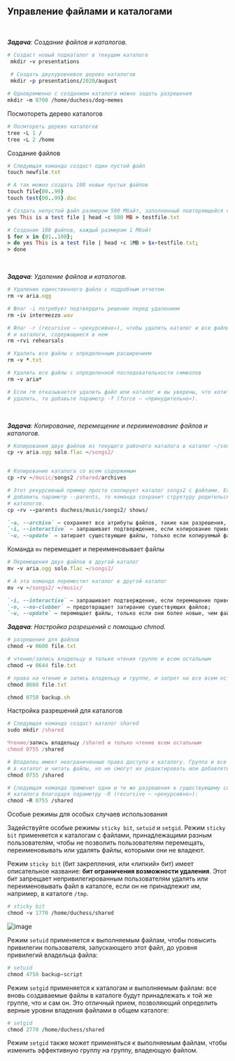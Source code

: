 ## Управление файлами и  каталогами


<br>

_**Задача**: Создание файлов и каталогов._

```ruby
# Cоздаст новый подкаталог в текущем каталоге
 mkdir -v presentations
 
 # Создать двухуровневое дерево каталогов
 mkdir -p presentations/2020/august

# Одновременно с созданием каталога можно задать разрешения
mkdir -m 0700 /home/duchess/dog-memes
```

Посмотореть дерево каталогов

```ruby
# Посмтореть дерево каталогов
tree -L 1 /
tree -L 2 /home
```

Создание файлов

```ruby
# Следующая команда создаст один пустой файл
touch newfile.txt

# А так можно создать 100 новых пустых файлов
touch file{00..99}
touch test{00..99}.doc

# Cоздать непустой файл размером 500 Мбайт, заполненный повторяющейся строкой This is a test file с помощью команды yes
yes This is a test file | head -c 500 MB > testfile.txt

# Cоздание 100 файлов, каждый размером 1 Мбайт
$ for x in {01..100};
> do yes This is a test file | head -c 1MB > $x-testfile.txt;
> done
```


<br>

_**Задача**: Удаление файлов и каталогов._

```ruby
# Удаление единственного файла с подробным отчетом
rm -v aria.ogg

# Флаг -i потребует подтвердить решение перед удалением
rm -iv intermezzo.wav

# Флаг -r (recursive — «рекурсивно»), чтобы удалить каталог и все файлы
# и каталоги, содержащиеся в нем
rm -rvi rehearsals

# Удалить все файлы с определенным расширением
rm -v *.txt

# Удалить все файлы с определенной последовательности символов
rm -v aria*

# Если rm отказывается удалить файл или каталог и вы уверены, что хотите его
# удалить, то добавьте параметр -f (force — «принудительно»).
```


<br>

_**Задача**: Копирование, перемещение и переименование файлов и каталогов._

```ruby
# Копирования двух файлов из текущего рабочего каталога в каталог ~/songs2:
cp -v aria.ogg solo.flac ~/songs2/


# Копирование каталога со всем содержимым
cp -rv ~/music/songs2 /shared/archives

# Этот рекурсивный пример просто скопирует каталог songs2 с файлами. Если
# добавить параметр --parents, то команда сохранит структуру родительских
# каталогов.
cp -rv --parents duchess/music/songs2/ shows/

`-a, --archive` — сохраняет все атрибуты файлов, такие как разрешения, владение и отметки времени;
`-i, --interactive` — запрашивает подтверждение, если копирование приведет к затиранию существующих файлов;
`-u, --update` — затирает существующие файлы, только если копируемый файл более новый. Этот параметр поможет сэкономить время, когда требуется повторно скопировать пакет файлов, часть из которых неизменилась (rsync справляется с этой задачей эффективнее, копируя только изменения).
```

Команда `mv` перемещает и переименовывает файлы

```ruby
# Перемещения двух файлов в другой каталог
mv -v aria.ogg solo.flac ~/songs2/

# А эта команда переместит каталог в другой каталог
mv -v ~/songs2/ ~/music/

`-i, --interactive` — запрашивает подтверждение, если перемещение приведет к затиранию существующих файлов;
`-n, --no-clobber` — предотвращает затирание существующих файлов;
`-u, --update` — перемещает файлы, только если они более новые, чем файлы в каталоге назначения, или если они перемещаются впервые.
```

_**Задача**: Настройка разрешений с помощью chmod._

```ruby
# разрешения для файлов
chmod -v 0600 file.txt

# чтение/запись владельцу и только чтения группе и всем остальным
chmod -v 0644 file.txt

# права на чтение и запись владельцу и группе, и запрет на все всем остальным
chmod 0660 file.txt

chmod 0750 backup.sh
```

Настройка разрешений для каталогов

```ruby
# Следующая команда создаст каталог shared
sudo mkdir /shared

Чтение/запись владельцу /shared и только чтение всем остальным
chmod 0755 /shared

# Владелец имеет неограниченные права доступа к каталогу. Группа и все остальные (мир) смогут входить 
# в каталог и читать файлы, но не смогут их редактировать или добавлять.
chmod 0755 /shared

# Следующая команда применит одни и те же разрешения к существующему содержимому 
# каталога благодаря параметру -R (recursive — «рекурсивно»):
chmod -R 0755 /shared
```

Особые режимы для особых случаев использования

Задействуйте особые режимы `sticky bit`, `setuid` и `setgid`. Режим `sticky bit` применяется к каталогам с файлами, принадлежащими разным пользователям, чтобы не позволить пользователям перемещать, переименовывать или удалять файлы, которыми они не владеют.

Режим `sticky bit` (бит закрепления, или «липкий» бит) имеет описательное название: **бит ограничения возможности удаления**. Этот бит запрещает непривилегированным пользователям удалять или переименовывать файл в каталоге, если он не принадлежит им, например, в каталоге `/tmp`.

```ruby
# sticky bit
chmod -v 1770 /home/duchess/shared
```
![image](https://github.com/user-attachments/assets/10246e5d-9b86-4afd-b76d-180844d3c6ea)


Режим `setuid` применяется к выполняемым файлам, чтобы повысить привилегии пользователя, запускающего этот файл, до уровня привилегий владельца файла:

```ruby
# setuid
chmod 4750 backup-script
```

Режим `setgid` применяется к каталогам и выполняемым файлам: все вновь создаваемые файлы в каталоге будут принадлежать к той же группе, что и сам он. Это отличный прием, позволяющий определить верные уровни владения файлами в общем каталоге:

```ruby
# setgid
chmod 2770 /home/duchess/shared
```

Режим `setgid` также может применяться к выполняемым файлам, чтобы изменить эффективную группу на группу, владеющую файлом.















